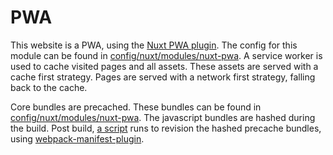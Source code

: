 # PWA

This website is a PWA, using the [Nuxt PWA plugin](https://pwa.nuxtjs.org/). The config for this module can be found in [config/nuxt/modules/nuxt-pwa](../config/nuxt/modules/nuxt-pwa.js). A service worker is used to cache visited pages and all assets. These assets are served with a cache first strategy. Pages are served with a network first strategy, falling back to the cache. 

Core bundles are precached. These bundles can be found in [config/nuxt/modules/nuxt-pwa](../config/nuxt/modules/nuxt-pwa.js). The javascript bundles are hashed during the build. Post build, [a script](../_scripts/revision-sw-precache) runs to revision the hashed precache bundles, using [webpack-manifest-plugin](https://www.npmjs.com/package/webpack-manifest-plugin).
